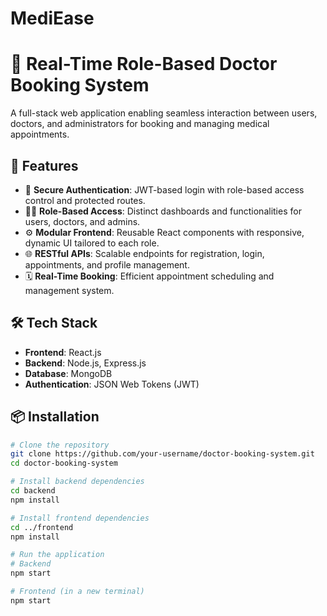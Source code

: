 # MediEase
# 🏥 Real-Time Role-Based Doctor Booking System

A full-stack web application enabling seamless interaction between users, doctors, and administrators for booking and managing medical appointments.

## 🚀 Features

- 🔐 **Secure Authentication**: JWT-based login with role-based access control and protected routes.
- 🧑‍⚕️ **Role-Based Access**: Distinct dashboards and functionalities for users, doctors, and admins.
- ⚙️ **Modular Frontend**: Reusable React components with responsive, dynamic UI tailored to each role.
- 🌐 **RESTful APIs**: Scalable endpoints for registration, login, appointments, and profile management.
- 🗓️ **Real-Time Booking**: Efficient appointment scheduling and management system.

## 🛠️ Tech Stack

- **Frontend**: React.js
- **Backend**: Node.js, Express.js
- **Database**: MongoDB
- **Authentication**: JSON Web Tokens (JWT)

## 📦 Installation

```bash
# Clone the repository
git clone https://github.com/your-username/doctor-booking-system.git
cd doctor-booking-system

# Install backend dependencies
cd backend
npm install

# Install frontend dependencies
cd ../frontend
npm install

# Run the application
# Backend
npm start

# Frontend (in a new terminal)
npm start
